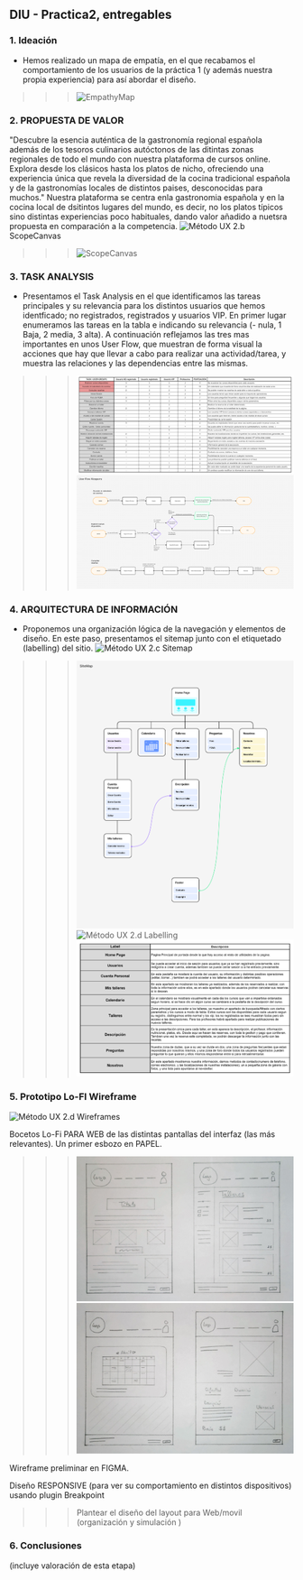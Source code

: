 ## DIU - Practica2, entregables

### 1. Ideación 
* Hemos realizado un mapa de empatía, en el que recabamos el comportamiento de los usuarios de la práctica 1 (y además nuestra propia experiencia) para así abordar el diseño.
>>> ![EmpathyMap](1_EmpathyMap.png)

### 2. PROPUESTA DE VALOR
"Descubre la esencia auténtica de la gastronomía regional española además de los tesoros culinarios autóctonos de las ditintas zonas regionales de todo el mundo con nuestra plataforma de cursos online. Explora desde los clásicos hasta los platos de nicho, ofreciendo una experiencia única que revela la diversidad de la cocina tradicional española y de la gastronomías locales de distintos paises, desconocidas para muchos."
Nuestra plataforma se centra enla gastronomia española y en la cocina local de dsitintos lugares del mundo, es decir, no los platos típicos sino distintas experiencias poco habituales, dando valor añadido a nuetsra propuesta en comparación a la competencia.
 ![Método UX](../img/ScopeCanvas.png) 2.b ScopeCanvas
>>> ![ScopeCanvas](2_ScopeCanvas.png)

### 3. TASK ANALYSIS
* Presentamos el Task Analysis en el que identificamos las tareas principales y su relevancia para los distintos usuarios que hemos identficado; no registrados, registrados y usuarios VIP. En primer lugar enumeramos las tareas en la tabla e indicando su relevancia (- nula, 1 Baja, 2 media, 3 alta). A continuación reflejamos las tres mas importantes en unos User Flow, que muestran de forma visual la acciones que hay que llevar a cabo para realizar una actividad/tarea, y muestra las relaciones y las dependencias entre las mismas.
>>> ![UserFlow](3_TaskAnalysis.png)
>>> ![UserFlow](3_UserFlow.png)


### 4. ARQUITECTURA DE INFORMACIÓN
* Proponemos una organización lógica de la navegación y elementos de diseño. En este paso, presentamos el sitemap junto con el etiquetado (labelling) del sitio.
 ![Método UX](../img/Sitemap.png) 2.c Sitemap
>>> ![Sitemap](4_Sitemap.png)
 ![Método UX](../img/labelling.png) 2.d Labelling 
>>> ![Labelling](4_Labelling.png)



### 5. Prototipo Lo-FI Wireframe 
![Método UX](../img/Wireframes.png) 2.d Wireframes

Bocetos Lo-Fi PARA WEB de las distintas pantallas del interfaz (las más relevantes). Un primer esbozo en PAPEL.
>>>
>>> ![Bocetos](Bocetos1.png)
>>> ![Bocetos](Bocetos2.png) 

Wireframe preliminar en FIGMA.
>>>
Diseño RESPONSIVE (para ver su comportamiento en distintos dispositivos) usando plugin Breakpoint
>>> Plantear el  diseño del layout para Web/movil (organización y simulación ) 
>>>

### 6. Conclusiones  
(incluye valoración de esta etapa)


